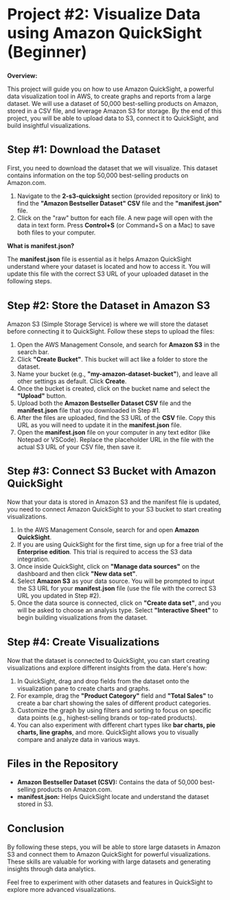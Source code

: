 <h1 style="font-size: 36px; font-weight: bold;">Project #2: Visualize Data using Amazon QuickSight (Beginner)</h1>

<p><strong>Overview:</strong></p>
<p>
This project will guide you on how to use Amazon QuickSight, a powerful data visualization tool in AWS, to create graphs and reports from a large dataset. We will use a dataset of 50,000 best-selling products on Amazon, stored in a CSV file, and leverage Amazon S3 for storage. By the end of this project, you will be able to upload data to S3, connect it to QuickSight, and build insightful visualizations.
</p>

<h2 style="font-size: 24px; font-weight: bold;">Step #1: Download the Dataset</h2>
<p>First, you need to download the dataset that we will visualize. This dataset contains information on the top 50,000 best-selling products on Amazon.com.</p>

<ol>
    <li>
        Navigate to the <strong>2-s3-quicksight</strong> section (provided repository or link) to find the <strong>"Amazon Bestseller Dataset" CSV</strong> file and the <strong>"manifest.json"</strong> file.
    </li>
    <li>
        Click on the "raw" button for each file. A new page will open with the data in text form. Press <strong>Control+S</strong> (or Command+S on a Mac) to save both files to your computer.
    </li>
</ol>

<p><strong>What is manifest.json?</strong></p>
<p>
The <strong>manifest.json</strong> file is essential as it helps Amazon QuickSight understand where your dataset is located and how to access it. You will update this file with the correct S3 URL of your uploaded dataset in the following steps.
</p>

<h2 style="font-size: 24px; font-weight: bold;">Step #2: Store the Dataset in Amazon S3</h2>
<p>
Amazon S3 (Simple Storage Service) is where we will store the dataset before connecting it to QuickSight. Follow these steps to upload the files:
</p>

<ol>
    <li>
        Open the AWS Management Console, and search for <strong>Amazon S3</strong> in the search bar.
    </li>
    <li>
        Click <strong>"Create Bucket"</strong>. This bucket will act like a folder to store the dataset.
    </li>
    <li>
        Name your bucket (e.g., <strong>"my-amazon-dataset-bucket"</strong>), and leave all other settings as default. Click <strong>Create</strong>.
    </li>
    <li>
        Once the bucket is created, click on the bucket name and select the <strong>"Upload"</strong> button.
    </li>
    <li>
        Upload both the <strong>Amazon Bestseller Dataset CSV</strong> file and the <strong>manifest.json</strong> file that you downloaded in Step #1.
    </li>
    <li>
        After the files are uploaded, find the S3 URL of the <strong>CSV</strong> file. Copy this URL as you will need to update it in the <strong>manifest.json</strong> file.
    </li>
    <li>
        Open the <strong>manifest.json</strong> file on your computer in any text editor (like Notepad or VSCode). Replace the placeholder URL in the file with the actual S3 URL of your CSV file, then save it.
    </li>
</ol>

<h2 style="font-size: 24px; font-weight: bold;">Step #3: Connect S3 Bucket with Amazon QuickSight</h2>
<p>
Now that your data is stored in Amazon S3 and the manifest file is updated, you need to connect Amazon QuickSight to your S3 bucket to start creating visualizations.
</p>

<ol>
    <li>
        In the AWS Management Console, search for and open <strong>Amazon QuickSight</strong>. 
    </li>
    <li>
        If you are using QuickSight for the first time, sign up for a free trial of the <strong>Enterprise edition</strong>. This trial is required to access the S3 data integration.
    </li>
    <li>
        Once inside QuickSight, click on <strong>"Manage data sources"</strong> on the dashboard and then click <strong>"New data set"</strong>.
    </li>
    <li>
        Select <strong>Amazon S3</strong> as your data source. You will be prompted to input the S3 URL for your <strong>manifest.json</strong> file (use the file with the correct S3 URL you updated in Step #2).
    </li>
    <li>
        Once the data source is connected, click on <strong>"Create data set"</strong>, and you will be asked to choose an analysis type. Select <strong>"Interactive Sheet"</strong> to begin building visualizations from the dataset.
    </li>
</ol>

<h2 style="font-size: 24px; font-weight: bold;">Step #4: Create Visualizations</h2>
<p>
Now that the dataset is connected to QuickSight, you can start creating visualizations and explore different insights from the data. Here's how:
</p>

<ol>
    <li>
        In QuickSight, drag and drop fields from the dataset onto the visualization pane to create charts and graphs.
    </li>
    <li>
        For example, drag the <strong>"Product Category"</strong> field and <strong>"Total Sales"</strong> to create a bar chart showing the sales of different product categories.
    </li>
    <li>
        Customize the graph by using filters and sorting to focus on specific data points (e.g., highest-selling brands or top-rated products).
    </li>
    <li>
        You can also experiment with different chart types like <strong>bar charts, pie charts, line graphs</strong>, and more. QuickSight allows you to visually compare and analyze data in various ways.
    </li>
</ol>

<h2 style="font-size: 24px; font-weight: bold;">Files in the Repository</h2>
<ul>
    <li><strong>Amazon Bestseller Dataset (CSV):</strong> Contains the data of 50,000 best-selling products on Amazon.com.</li>
    <li><strong>manifest.json:</strong> Helps QuickSight locate and understand the dataset stored in S3.</li>
</ul>

<h2 style="font-size: 24px; font-weight: bold;">Conclusion</h2>
<p>
By following these steps, you will be able to store large datasets in Amazon S3 and connect them to Amazon QuickSight for powerful visualizations. These skills are valuable for working with large datasets and generating insights through data analytics.
</p>
<p>Feel free to experiment with other datasets and features in QuickSight to explore more advanced visualizations.</p>
